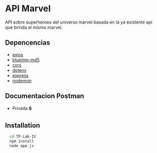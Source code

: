# API Marvel

API sobre superheroes del universo marvel basada en la ya existente api que brinda el mismo marvel.


## Depencencias

 - [axios](https://axios-http.com/docs/intro)
 - [blueimp-md5](https://www.npmjs.com/package/blueimp-md5)
 - [cors](https://www.npmjs.com/package/cors)
 - [dotenv](https://www.npmjs.com/package/dotenv)
 - [express](https://expressjs.com/es/guide/routing.html)
 - [nodemon](https://www.npmjs.com/package/nodemon)



## Documentacion Postman
 - Privada 🔒
 
 ## Installation
 
```bash
  cd TP-Lab-IV
  npm install 
  node app.js
  
```
